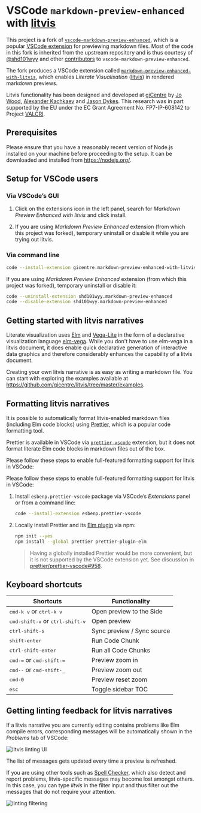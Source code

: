 # VSCode `markdown-preview-enhanced` with [litvis](http://litvis.org/)

This project is a fork of [`vscode-markdown-preview-enhanced`](https://github.com/shd101wyy/markdown-preview-enhanced), which is a popular [VSCode extension](https://marketplace.visualstudio.com/items?itemName=shd101wyy.markdown-preview-enhanced) for previewing markdown files.
Most of the code in this fork is inherited from the upstream repository and is thus courtesy of [@shd101wyy](https://github.com/shd101wyy) and other [contributors](https://github.com/shd101wyy/vscode-markdown-preview-enhanced/graphs/contributors) to `vscode-markdown-preview-enhanced`.

The fork produces a VSCode extension called [`markdown-preview-enhanced-with-litvis`](https://marketplace.visualstudio.com/items?itemName=gicentre.markdown-preview-enhanced-with-litvis), which enables _Literate Visualisation_ ([litvis](http://litvis.org/)) in rendered markdown previews.

Litvis functionality has been designed and developed at [giCentre](https://www.gicentre.net/) by [Jo Wood](https://github.com/jwoLondon), [Alexander Kachkaev](https://github.com/kachkaev) and [Jason Dykes](https://github.com/jsndyks).
This research was in part supported by the EU under the EC Grant Agreement No. FP7-IP-608142 to Project [VALCRI](http://valcri.org/).

## Prerequisites

Please ensure that you have a reasonably recent version of Node.js installed on your machine before proceeding to the setup.
It can be downloaded and installed from <https://nodejs.org/>.

## Setup for VSCode users

### Via VSCode’s GUI

1.  Click on the extensions icon in the left panel, search for _Markdown Preview Enhanced with litvis_ and click install.

1.  If you are using _Markdown Preview Enhanced_ extension (from which this project was forked), temporary uninstall or disable it while you are trying out litvis.

### Via command line

```sh
code --install-extension gicentre.markdown-preview-enhanced-with-litvis
```

If you are using _Markdown Preview Enhanced_ extension (from which this project was forked), temporary uninstall or disable it:

```sh
code --uninstall-extension shd101wyy.markdown-preview-enhanced
code --disable-extension shd101wyy.markdown-preview-enhanced
```

## Getting started with litvis narratives

Literate visualization uses [Elm](http://elm-lang.org) and [Vega-Lite](https://vega.github.io/vega-lite) in the form of a declarative visualization language [elm-vega](http://package.elm-lang.org/packages/gicentre/elm-vega/latest).
While you don't have to use elm-vega in a litvis document, it does enable quick declarative generation of interactive data graphics and therefore considerably enhances the capability of a litvis document.

Creating your own litvis narrative is as easy as writing a markdown file.
You can start with exploring the examples available at
<https://github.com/gicentre/litvis/tree/master/examples>.

## Formatting litvis narratives

It is possible to automatically format litvis-enabled markdown files (including Elm code blocks) using [Prettier](https://prettier.io/), which is a popular code formatting tool.

Prettier is available in VSCode via [`prettier-vscode`](https://github.com/prettier/prettier-vscode) extension, but it does not format literate Elm code blocks in markdown files out of the box.

Please follow these steps to enable full-featured formatting support for litvis in VSCode:

Please follow these steps to enable full-featured formatting support for litvis in VSCode:

1.  Install `esbenp.prettier-vscode` package via VSCode’s _Extensions_ panel or from a command line:

    ```sh
    code --install-extension esbenp.prettier-vscode
    ```

1.  Locally install Prettier and its [Elm plugin](https://github.com/gicentre/prettier-plugin-elm) via npm:

    ```sh
    npm init --yes
    npm install --global prettier prettier-plugin-elm
    ```

    > Having a globally installed Prettier would be more convenient, but it is not supported by the VSCode extension yet. See discussion in [prettier/prettier-vscode#958](https://github.com/prettier/prettier-vscode/issues/958).

## Keyboard shortcuts

| Shortcuts                                         | Functionality              |
| ------------------------------------------------- | -------------------------- |
| <kbd>cmd-k v</kbd> or <kbd>ctrl-k v</kbd>         | Open preview to the Side   |
| <kbd>cmd-shift-v</kbd> or <kbd>ctrl-shift-v</kbd> | Open preview               |
| <kbd>ctrl-shift-s</kbd>                           | Sync preview / Sync source |
| <kbd>shift-enter</kbd>                            | Run Code Chunk             |
| <kbd>ctrl-shift-enter</kbd>                       | Run all Code Chunks        |
| <kbd>cmd-=</kbd> or <kbd>cmd-shift-=</kbd>        | Preview zoom in            |
| <kbd>cmd--</kbd> or <kbd>cmd-shift-\_</kbd>       | Preview zoom out           |
| <kbd>cmd-0</kbd>                                  | Preview reset zoom         |
| <kbd>esc</kbd>                                    | Toggle sidebar TOC         |

## Getting linting feedback for litvis narratives

If a litvis narrative you are currently editing contains problems like Elm compile errors, corresponding messages will be automatically shown in the _Problems_ tab of VSCode:

![litvis linting UI](https://user-images.githubusercontent.com/608862/39370936-1eb6d250-4a38-11e8-853c-6ec03a281e98.png)

The list of messages gets updated every time a preview is refreshed.

If you are using other tools such as [Spell Checker](https://marketplace.visualstudio.com/items?itemName=streetsidesoftware.code-spell-checker), which also detect and report problems, litvis-specific messages may become lost amongst others.
In this case, you can type _litvis_ in the filter input and thus filter out the messages that do not require your attention.

![linting filtering](https://user-images.githubusercontent.com/608862/39371088-96f7af3c-4a38-11e8-865e-282a798350a9.png)
